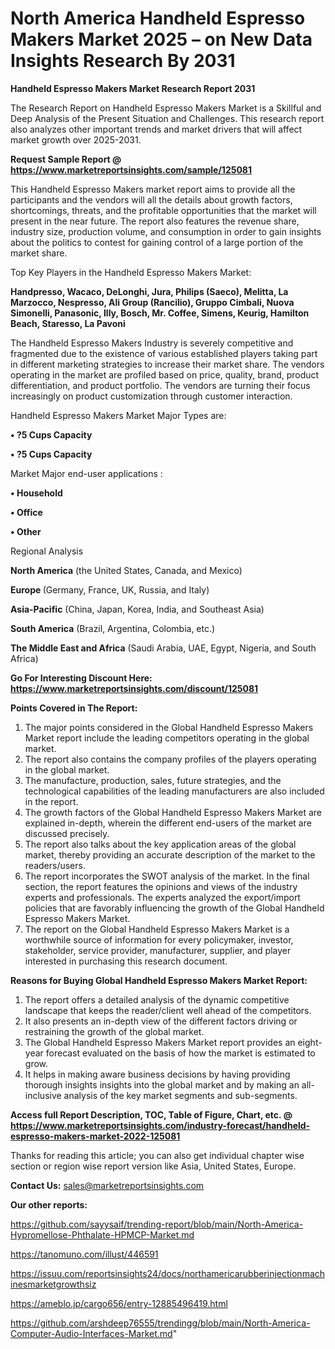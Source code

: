 # North America Handheld Espresso Makers Market 2025 – on New Data Insights Research By 2031

<strong>Handheld Espresso Makers Market Research Report 2031</strong>

The Research Report on Handheld Espresso Makers Market is a Skillful and Deep Analysis of the Present Situation and Challenges. This research report also analyzes other important trends and market drivers that will affect market growth over 2025-2031.

<strong>Request Sample Report @ <a href=https://www.marketreportsinsights.com/sample/125081>https://www.marketreportsinsights.com/sample/125081</a></strong>

This Handheld Espresso Makers market report aims to provide all the participants and the vendors will all the details about growth factors, shortcomings, threats, and the profitable opportunities that the market will present in the near future. The report also features the revenue share, industry size, production volume, and consumption in order to gain insights about the politics to contest for gaining control of a large portion of the market share.

Top Key Players in the Handheld Espresso Makers Market:

<strong>Handpresso, Wacaco, DeLonghi, Jura, Philips (Saeco), Melitta, La Marzocco, Nespresso, Ali Group (Rancilio), Gruppo Cimbali, Nuova Simonelli, Panasonic, Illy, Bosch, Mr. Coffee, Simens, Keurig, Hamilton Beach, Staresso, La Pavoni</strong>

The Handheld Espresso Makers Industry is severely competitive and fragmented due to the existence of various established players taking part in different marketing strategies to increase their market share. The vendors operating in the market are profiled based on price, quality, brand, product differentiation, and product portfolio. The vendors are turning their focus increasingly on product customization through customer interaction.

Handheld Espresso Makers Market Major Types are:

<strong>• ?5 Cups Capacity

• ?5 Cups Capacity</strong>

Market Major end-user applications :

<strong>• Household

• Office

• Other</strong>

Regional Analysis

</u><strong><b>North America</b></strong> (the United States, Canada, and Mexico)

<strong><b>Europe </b></strong>(Germany, France, UK, Russia, and Italy)

<strong><b>Asia-Pacific</b></strong> (China, Japan, Korea, India, and Southeast Asia)

<strong><b>South America</b></strong> (Brazil, Argentina, Colombia, etc.)

<strong><b>The Middle East and Africa</b></strong> (Saudi Arabia, UAE, Egypt, Nigeria, and South Africa)

<strong>Go For Interesting Discount Here: <a href=https://www.marketreportsinsights.com/discount/125081>https://www.marketreportsinsights.com/discount/125081</a></strong>

<strong>Points Covered in The Report:</strong>
<ol>
  <li>The major points considered in the Global Handheld Espresso Makers Market report include the leading competitors operating in the global market.</li>
  <li>The report also contains the company profiles of the players operating in the global market.</li>
  <li>The manufacture, production, sales, future strategies, and the technological capabilities of the leading manufacturers are also included in the report.</li>
  <li>The growth factors of the Global Handheld Espresso Makers Market are explained in-depth, wherein the different end-users of the market are discussed precisely.</li>
  <li>The report also talks about the key application areas of the global market, thereby providing an accurate description of the market to the readers/users.</li>
  <li>The report incorporates the SWOT analysis of the market. In the final section, the report features the opinions and views of the industry experts and professionals. The experts analyzed the export/import policies that are favorably influencing the growth of the Global Handheld Espresso Makers Market.</li>
  <li>The report on the Global Handheld Espresso Makers Market is a worthwhile source of information for every policymaker, investor, stakeholder, service provider, manufacturer, supplier, and player interested in purchasing this research document.</li>
</ol>
<strong>Reasons for Buying Global Handheld Espresso Makers Market Report:</strong>

<ol>
  <li>The report offers a detailed analysis of the dynamic competitive landscape that keeps the reader/client well ahead of the competitors.</li>
  <li>It also presents an in-depth view of the different factors driving or restraining the growth of the global market.</li>
  <li>The Global Handheld Espresso Makers Market report provides an eight-year forecast evaluated on the basis of how the market is estimated to grow.</li>
  <li>It helps in making aware business decisions by having providing thorough insights insights into the global market and by making an all-inclusive analysis of the key market segments and sub-segments.</li>
</ol>
<strong>Access full Report Description, TOC, Table of Figure, Chart, etc. @ <a href=https://www.marketreportsinsights.com/industry-forecast/handheld-espresso-makers-market-2022-125081>https://www.marketreportsinsights.com/industry-forecast/handheld-espresso-makers-market-2022-125081</a></strong>


Thanks for reading this article; you can also get individual chapter wise section or region wise report version like Asia, United States, Europe.

<strong>Contact Us:</strong>
sales@marketreportsinsights.com

<strong>Our other reports:</strong>

<a href=https://github.com/sayysaif/trending-report/blob/main/North-America-Hypromellose-Phthalate-HPMCP-Market.md>https://github.com/sayysaif/trending-report/blob/main/North-America-Hypromellose-Phthalate-HPMCP-Market.md</a>

<a href=https://tanomuno.com/illust/446591>https://tanomuno.com/illust/446591</a>

<a href=https://issuu.com/reportsinsights24/docs/northamericarubberinjectionmachinesmarketgrowthsiz>https://issuu.com/reportsinsights24/docs/northamericarubberinjectionmachinesmarketgrowthsiz</a>

<a href=https://ameblo.jp/cargo656/entry-12885496419.html>https://ameblo.jp/cargo656/entry-12885496419.html</a>

<a href=https://github.com/arshdeep76555/trendingg/blob/main/North-America-Computer-Audio-Interfaces-Market.md>https://github.com/arshdeep76555/trendingg/blob/main/North-America-Computer-Audio-Interfaces-Market.md</a>"
